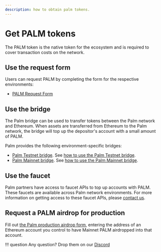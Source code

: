 ```yaml
---
description: how to obtain palm tokens.
---
```


# Get PALM tokens

The PALM token is the native token for the ecosystem and is required to cover transaction costs
on the network.

## Use the request form

Users can request PALM by completing the form for the respective environments:

* [PALM Request Form](https://docs.google.com/forms/d/e/1FAIpQLSetkTsotYiiGdMjNkJEUgUyRlWliIQ7O8YGHbrzJyfnCYnBfA/viewform)

## Use the bridge

The Palm bridge can be used to transfer tokens between the Palm network and Ethereum.
When assets are transferred from Ethereum to the Palm network, the bridge will top up the depositor's account with a small amount of PALM.

Palm provides the following environment-specific bridges:

* [Palm Testnet bridge](https://app.palm-uat.xyz/bridge).
  See [how to use the Palm Testnet bridge](../HowTo/Bridge.md#using-the-testnet-bridge).
* [Palm Mainnet bridge](https://app.palm.io/bridge).
  See [how to use the Palm Mainnet bridge](../HowTo/Bridge.md#using-the-mainnet-bridge).

## Use the faucet

Palm partners have access to faucet APIs to top up accounts with PALM.  These faucets are available
across Palm network environments. For more information on
getting access to these faucet APIs, please [contact us].

<!-- links -->
[contact us]: https://share.hsforms.com/1_sBreu7XTMWZtH9n1xTP3g2urwb

## Request a PALM airdrop for production

Fill out [the Palm production airdrop form](https://forms.gle/So2HE8Yfhjyr5fEi6), entering the address of an Ethereum
   account you control to have Mainnet PALM airdropped into that account.

!!! question
    Any question? Drop them on our [Discord](https://discord.gg/grcpwNRxVj)
